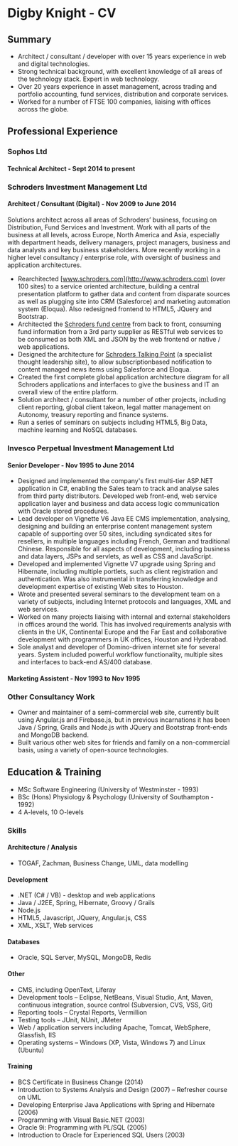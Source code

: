 # Digby Knight - CV #

## Summary ##

* Architect / consultant / developer with over 15 years experience in web and digital technologies.
* Strong technical background, with excellent knowledge of all areas of the technology stack. Expert in web technology.
* Over 20 years experience in asset management, across trading and portfolio accounting, fund services, distribution and corporate services.
* Worked for a number of FTSE 100 companies, liaising with offices across the globe.

## Professional Experience ##

### Sophos Ltd ###
#### Technical Architect - Sept 2014 to present ####


### Schroders Investment Management Ltd ###
#### Architect / Consultant (Digital) - Nov 2009 to June 2014 ####
Solutions architect across all areas of Schroders’ business, focusing on Distribution, Fund Services and Investment. Work with all parts of the business at all levels, across Europe, North America and Asia, especially with department heads, delivery managers, project managers, business and data analysts and key business stakeholders. More recently working in a higher level consultancy / enterprise role, with oversight of business and application architectures.
* Rearchitected [www.schroders.com](http://www.schroders.com) (over 100 sites) to a service oriented architecture, building a central presentation platform to gather data and content from disparate sources as well as plugging site into CRM (Salesforce) and marketing automation system (Eloqua). Also redesigned frontend to HTML5, JQuery and Bootstrap.
* Architected the [Schroders fund centre](http://www.schroders.com/luxprof/fund-centre/prices-and-performance) from back to front, consuming fund information from a 3rd party supplier as RESTful web services to be consumed as both XML and JSON by the web frontend or native / web applications.
* Designed the architecture for [Schroders Talking Point](http://www.schroderstalkingpoint.com/) (a specialist thought leadership site), to allow subscriptionbased notification to content managed news items using Salesforce and Eloqua.
* Created the first complete global application architecture diagram for all Schroders applications and interfaces to give the business and IT an overall view of the entire platform.
* Solution architect / consultant for a number of other projects, including client reporting, global client takeon, legal matter management on Autonomy, treasury reporting and finance systems.
* Run a series of seminars on subjects including HTML5, Big Data, machine learning and NoSQL databases.

### Invesco Perpetual Investment Management Ltd ###
#### Senior Developer - Nov 1995 to June 2014 ####
* Designed and implemented the company's first multi-tier ASP.NET application in C#, enabling the Sales team to track and analyse sales from third party distributors. Developed web front-end, web service application layer and business and data access logic communication with Oracle stored procedures.
* Lead developer on Vignette V6 Java EE CMS implementation, analysing, designing and building an enterprise content management system capable of supporting over 50 sites, including syndicated sites for resellers, in multiple languages including French, German and traditional Chinese. Responsible for all aspects of development, including business and data layers, JSPs and servlets, as well as CSS and JavaScript.
* Developed and implemented Vignette V7 upgrade using Spring and Hibernate, including multiple portlets, such as client registration and authentication. Was also instrumental in transferring knowledge and development expertise of existing Web sites to Houston.
* Wrote and presented several seminars to the development team on a variety of subjects, including Internet protocols and languages, XML and web services.
* Worked on many projects liaising with internal and external stakeholders in offices around the world. This has involved requirements analysis with clients in the UK, Continental Europe and the Far East and collaborative development with programmers in UK offices, Houston and Hyderabad.
* Sole analyst and developer of Domino-driven internet site for several years. System 	included powerful workflow functionality, multiple sites and interfaces to back-end AS/400 database.

#### Marketing Assistent - Nov 1993 to Nov 1995 ####

### Other Consultancy Work ###
* Owner and maintainer of a semi-commercial web site, currently built using Angular.js and Firebase.js, but in previous incarnations it has been Java / Spring, Grails and Node.js with JQuery and Bootstrap front-ends and MongoDB backend.
* Built various other web sites for friends and family on a non-commercial basis, using a variety of open-source technologies.

## Education & Training ##
* MSc Software Engineering (University of Westminster - 1993)
* BSc (Hons) Physiology & Psychology (University of Southampton - 1992)
* 4 A-levels, 10 O-levels

### Skills ###
#### Architecture / Analysis ####
* TOGAF, Zachman, Business Change, UML, data modelling

#### Development ####
* .NET (C# / VB) - desktop and web applications
* Java / J2EE, Spring, Hibernate, Groovy / Grails
* Node.js	
* HTML5, Javascript, JQuery, Angular.js, CSS
* XML, XSLT, Web services

#### Databases ####
* Oracle, SQL Server, MySQL, MongoDB, Redis

#### Other ####
* CMS, including OpenText, Liferay
* Development tools – Eclipse, NetBeans, Visual Studio, Ant, Maven, continuous integration, source control (Subversion, CVS, VSS, Git)
* Reporting tools – Crystal Reports, Vermillion
* Testing tools – JUnit, NUnit, JMeter
* Web / application servers including Apache, Tomcat, WebSphere, Glassfish, IIS
* Operating systems – Windows (XP, Vista, Windows 7) and Linux (Ubuntu)

#### Training ####
* BCS Certificate in Business Change (2014)
* Introduction to Systems Analysis and Design (2007) – Refresher course on UML
* Developing Enterprise Java Applications with Spring and Hibernate (2006)
* Programming with Visual Basic.NET (2003)
* Oracle 9i: Programming with PL/SQL (2005)
* Introduction to Oracle for Experienced SQL Users (2003)
